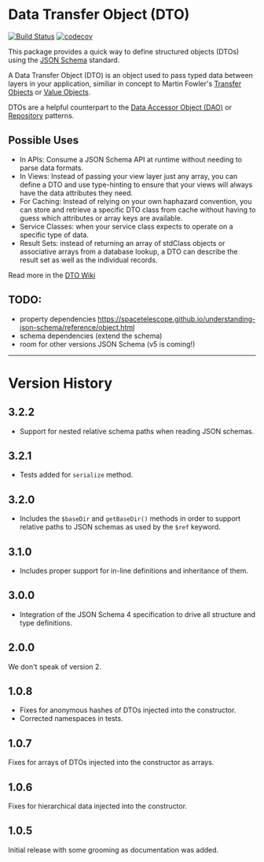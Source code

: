 # Data Transfer Object (DTO)

[![Build Status](https://travis-ci.org/fireproofsocks/dto.svg?branch=master)](https://travis-ci.org/fireproofsocks/dto) [![codecov](https://codecov.io/gh/fireproofsocks/dto/branch/master/graph/badge.svg)](https://codecov.io/gh/fireproofsocks/dto)

This package provides a quick way to define structured objects (DTOs) using the [JSON Schema](http://json-schema.org/) 
standard.  

A Data Transfer Object (DTO) is an object used to pass typed data between layers in your application, similiar in 
concept to Martin Fowler's [Transfer Objects](http://martinfowler.com/eaaCatalog/dataTransferObject.html) or 
[Value Objects](https://en.wikipedia.org/wiki/Value_object).  

DTOs are a helpful counterpart to the [Data Accessor Object (DAO)](https://en.wikipedia.org/wiki/Data_access_object) or [Repository](https://bosnadev.com/2015/03/07/using-repository-pattern-in-laravel-5/) patterns.


## Possible Uses

- In APIs: Consume a JSON Schema API at runtime without needing to parse data formats.
- In Views: Instead of passing your view layer just any array, you can define a DTO and use type-hinting to ensure that your views will always have the data attributes they need. 
- For Caching: Instead of relying on your own haphazard convention, you can store and retrieve a specific DTO class from cache without having to guess which attributes or array keys are available. 
- Service Classes: when your service class expects to operate on a specific type of data.
- Result Sets: instead of returning an array of stdClass objects or associative arrays from a database lookup, a DTO can describe the result set as well as the individual records.    

Read more in the [DTO Wiki](https://github.com/fireproofsocks/dto/wiki)


## TODO:

- property dependencies https://spacetelescope.github.io/understanding-json-schema/reference/object.html
- schema dependencies (extend the schema)
- room for other versions JSON Schema (v5 is coming!)

------------------------------------

# Version History

## 3.2.2

- Support for nested relative schema paths when reading JSON schemas.

## 3.2.1

- Tests added for `serialize` method.

## 3.2.0

- Includes the `$baseDir` and `getBaseDir()` methods in order to support relative paths to JSON schemas as used by 
the `$ref` keyword. 

## 3.1.0

- Includes proper support for in-line definitions and inheritance of them.

## 3.0.0

- Integration of the JSON Schema 4 specification to drive all structure and type definitions.

## 2.0.0

We don't speak of version 2.

## 1.0.8

- Fixes for anonymous hashes of DTOs injected into the constructor. 
- Corrected namespaces in tests.

## 1.0.7

Fixes for arrays of DTOs injected into the constructor as arrays.

## 1.0.6

Fixes for hierarchical data injected into the constructor.

## 1.0.5 

Initial release with some grooming as documentation was added.